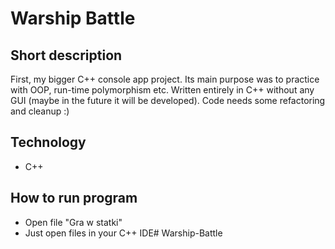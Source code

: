 # Warship Battle

## Short description
 First, my bigger C++ console app project. Its main purpose was to practice with OOP, run-time polymorphism etc. Written entirely in C++ without any GUI (maybe in the future it will be developed). Code needs some refactoring and cleanup :)

## Technology
* C++

## How to run program
* Open file "Gra w statki"
* Just open files in your C++ IDE# Warship-Battle
